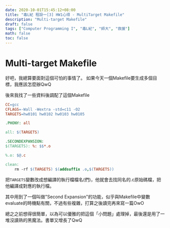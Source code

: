 ```yaml
---
date: 2020-10-01T15:45:12+08:00
title: "毒L紀 程設一[3] HW1心得 - MultiTarget Makefile"
description: "Multi-target Makefile"
draft: false
tags: ["Computer Programming I", "毒L紀", "師大", "救援"]
math: false
toc: false
---
```


# Multi-target Makefile

好吧，我總算要面對這個可怕的事情了。
如果今天一個Makefile要生成多個目標，我應該怎麼辦QwQ

後來我找了一些資料後調配了這個Makefile

```makefile
CC=gcc
CFLAGS=-Wall -Wextra -std=c11 -O2
TARGETS=hw0101 hw0102 hw0103 hw0105

.PHONY: all

all: $(TARGETS) 

.SECONDEXPANSION:
$(TARGETS): %: $$*.o

%.o: $@.c

clean:
	rm -rf $(TARGETS) $(addsuffix .o,$(TARGETS))
```

把`TARGETS`變數改成想編譯的執行檔檔名(們)，他就會去找同名的.c原始碼檔，把他編譯成對應的執行檔。

其中用到了一個叫做"Second Expansion"的功能，似乎與Makefile中變數evaluate的時機點有關，不過有些複雜，打算之後讀完再來寫一篇OwO

總之之前想得很簡單，以為可以優雅的把這個「小問題」處理掉，最後還是用了一堆沒讀熟的黑魔法。書單又增長了QwQ